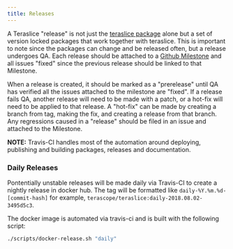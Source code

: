 ```yaml
---
title: Releases
---
```


A Teraslice "release" is not just the [teraslice package](../packages/teraslice/overview.md) alone but a set of version locked packages that work together with teraslice. This is important to note since the packages can change and be released often, but a release undergoes QA. Each release should be attached to a [Github Milestone](https://github.com/terascope/teraslice/milestones) and all issues "fixed" since the previous release should be linked to that Milestone.

When a release is created, it should be marked as a "prerelease" until QA has verified all the issues attached to the milestone are "fixed". If a release fails QA, another release will need to be made with a patch, or a hot-fix will need to be applied to that release. A "hot-fix" can be made by creating a branch from tag, making the fix, and creating a release from that branch. Any regressions caused in a "release" should be filed in an issue and attached to the Milestone.

**NOTE:** Travis-CI handles most of the automation around deploying, publishing and building packages, releases and documentation.

### Daily Releases ###

Pontentially unstable releases will be made daily via Travis-CI to create a nightly release in docker hub. The tag will be formatted like `daily-%Y.%m.%d-[commit-hash]` for example, `terascope/teraslice:daily-2018.08.02-3495d5c3`.

The docker image is automated via travis-ci and is built with the following script:

```sh
./scripts/docker-release.sh "daily"
```
